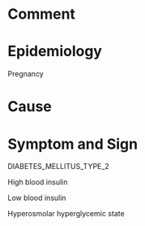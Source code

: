 # Comment

# Epidemiology

Pregnancy

# Cause

# Symptom and Sign

DIABETES_MELLITUS_TYPE_2

High blood insulin

Low blood insulin

Hyperosmolar hyperglycemic state
